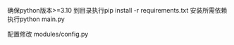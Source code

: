 确保python版本>=3.10
到目录执行pip install -r requirements.txt 安装所需依赖
执行python main.py 

配置修改
modules/config.py